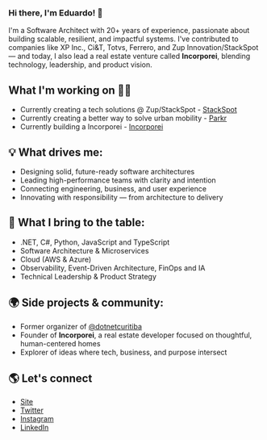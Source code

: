 ### Hi there, I'm Eduardo! 👋
I'm a Software Architect with 20+ years of experience, passionate about building scalable, resilient, and impactful systems. I've contributed to companies like XP Inc., Ci&T, Totvs, Ferrero, and Zup Innovation/StackSpot — and today, I also lead a real estate venture called **Incorporei**, blending technology, leadership, and product vision.

## What I'm working on 👨‍💻
- Currently creating a tech solutions @ Zup/StackSpot - [StackSpot](http://stackspot.com) <br>
- Currently creating a better way to solve urban mobility - [Parkr](http://parkr.com.br) <br>
- Currently building a Incorporei - [Incorporei](http://incorporei.com.br) <br>

## 💡 What drives me:
- Designing solid, future-ready software architectures
- Leading high-performance teams with clarity and intention
- Connecting engineering, business, and user experience
- Innovating with responsibility — from architecture to delivery

## 🚀 What I bring to the table:
- .NET, C#, Python, JavaScript and TypeScript
- Software Architecture & Microservices
- Cloud (AWS & Azure)
- Observability, Event-Driven Architecture, FinOps and IA
- Technical Leadership & Product Strategy

## 🌍 Side projects & community:
- Former organizer of [@dotnetcuritiba](https://www.instagram.com/dotnetcuritiba)
- Founder of **Incorporei**, a real estate developer focused on thoughtful, human-centered homes
- Explorer of ideas where tech, business, and purpose intersect

## 🌎 Let's connect
- [Site](https://eduardo.bellinat.com) <br>
- [Twitter](https://twitter.com/eduardobellinat) <br>
- [Instagram](https://instagram.com/eduardobellinat) <br>
- [LinkedIn](https://www.linkedin.com/in/eduardobellinat) <br>
